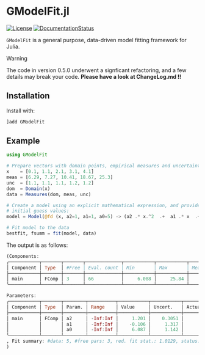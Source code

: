 # GModelFit.jl

[![License](http://img.shields.io/badge/license-MIT-brightgreen.svg?style=flat)](LICENSE.md)
[![DocumentationStatus](https://img.shields.io/badge/docs-stable-blue.svg?style=flat)](https://gcalderone.github.io/GModelFit.jl/)

`GModelFit` is a general purpose, data-driven model fitting framework for Julia.

> [!WARNING]
> The code in version 0.5.0 underwent a signficant refactoring, and a few details may break your code.
> **Please have a look at ChangeLog.md !!**

## Installation

Install with:
```julia
]add GModelFit
```

## Example

```julia
using GModelFit

# Prepare vectors with domain points, empirical measures and uncertainties
x    = [0.1, 1.1, 2.1, 3.1, 4.1]
meas = [6.29, 7.27, 10.41, 18.67, 25.3]
unc  = [1.1, 1.1, 1.1, 1.2, 1.2]
dom  = Domain(x)
data = Measures(dom, meas, unc)

# Create a model using an explicit mathematical expression, and provide the
# initial guess values:
model = Model(@fd (x, a2=1, a1=1, a0=5) -> (a2 .* x.^2  .+  a1 .* x  .+  a0))

# Fit model to the data
bestfit, fsumm = fit(model, data)
```

The output is as follows:
```julia
(Components:
╭───────────┬───────┬───────┬─────────────┬───────────┬───────────┬───────────┬─────────╮
│ Component │ Type  │ #Free │ Eval. count │ Min       │ Max       │ Mean      │ NaN/Inf │
├───────────┼───────┼───────┼─────────────┼───────────┼───────────┼───────────┼─────────┤
│ main      │ FComp │ 3     │ 66          │     6.088 │     25.84 │     13.56 │ 0       │
╰───────────┴───────┴───────┴─────────────┴───────────┴───────────┴───────────┴─────────╯

Parameters:
╭───────────┬───────┬────────┬──────────┬───────────┬───────────┬────────┬───────╮
│ Component │ Type  │ Param. │ Range    │ Value     │ Uncert.   │ Actual │ Patch │
├───────────┼───────┼────────┼──────────┼───────────┼───────────┼────────┼───────┤
│ main      │ FComp │ a2     │ -Inf:Inf │     1.201 │    0.3051 │        │       │
│           │       │ a1     │ -Inf:Inf │    -0.106 │     1.317 │        │       │
│           │       │ a0     │ -Inf:Inf │     6.087 │     1.142 │        │       │
╰───────────┴───────┴────────┴──────────┴───────────┴───────────┴────────┴───────╯
, Fit summary: #data: 5, #free pars: 3, red. fit stat.: 1.0129, status: OK
)
```
